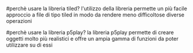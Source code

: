#perchè usare la libreria tiled?
l'utilizzo della libreria permette un più facile approccio a file di tipo tiled in modo da rendere meno difficoltose diverse operazioni

#perchè usare la libreria p5play?
la libreria p5play permette di creare oggetti molto più realistici e offre un ampia gamma di funzioni da poter utilizzare su di essi
